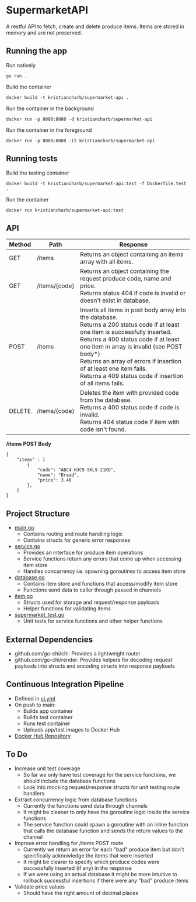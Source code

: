 # SupermarketAPI

A restful API to fetch, create and delete produce items. Items are stored in memory and are not preserved.

## Running the app

Run natively
```
go run .
```
Build the container
```
docker build -t kristiancharb/supermarket-api .
```
Run the container in the background
```
docker run -p 8080:8080 -d kristiancharb/supermarket-api
```
Run the container in the foreground
```
docker run -p 8080:8080 -it kristiancharb/supermarket-api
```

## Running tests
Build the testing container
```
docker build -t kristiancharb/supermarket-api:test -f Dockerfile.test .
```
Run the container
```
docker run kristiancharb/supermarket-api:test
```


## API

| Method | Path          | Response                                                                                                                                                                                                                                                                                                                                              |
|--------|---------------|-------------------------------------------------------------------------------------------------------------------------------------------------------------------------------------------------------------------------------------------------------------------------------------------------------------------------------------------------------|
| GET    | /items        | Returns an object containing an items array with all items.                                                                                                                                                                                                                                                                                           |
| GET    | /items/{code} | Returns an object containing the request produce code, name and price.<br>Returns status 404 if code is invalid or doesn't exist in database.                                                                                                                                                                                                         |
| POST   | /items        | Inserts all items in post body array into the database.<br>Returns a 200 status code if at least one item is successfully inserted.<br>Returns a 400 status code if at least one item in array is invalid (see POST body*)<br>Returns an array of errors if insertion of at least one item fails.<br>Returns a 409 status code if insertion of all items fails. |
| DELETE | /items/{code} | Deletes the item with provided code from the database.<br>Returns a 400 status code if code is invalid. <br>Returns 404 status code if item with code isn't found.                                                                                                                                                                                    |

**/items  POST Body**
```
{
	"items" : [
        {
            "code": "ABC4-HJC9-SKL9-21KD",
            "name": "Bread",
            "price": 3.46
        },
    ]
}
```

## Project Structure

- [main.go](https://github.com/kristiancharb/SupermarketAPI/blob/main/main.go)
    - Contains routing and route handling logic
    - Contains structs for generic error responses
- [service.go](https://github.com/kristiancharb/SupermarketAPI/blob/main/service.go)
    - Provides an interface for produce item operations
    - Service functions return any errors that come up when accessing item store
    - Handles concurrency i.e. spawning goroutines to access item store 
- [database.go](https://github.com/kristiancharb/SupermarketAPI/blob/main/database.go)
    - Contains item store and functions that access/modify item store 
    - Functions send data to caller through passed in channels
- [item.go](https://github.com/kristiancharb/SupermarketAPI/blob/main/item.go)
    - Structs used for storage and request/response payloads
    - Helper functions for validating items
- [supermarket_test.go](https://github.com/kristiancharb/SupermarketAPI/blob/main/supermarket_test.go)
    - Unit tests for service functions and other helper functions 

## External Dependencies
- github.com/go-chi/chi: Provides a lightweight router
- github.com/go-chi/render: Provides helpers for decoding request payloads into structs and encoding structs into response payloads

## Continuous Integration Pipeline
- Defined in [ci.yml](https://github.com/kristiancharb/SupermarketAPI/blob/main/.github/workflows/ci.yml)
- On push to main:
    - Builds app container
    - Builds test container
    - Runs test container
    - Uploads app/test images to Docker Hub
- [Docker Hub Repository](https://hub.docker.com/repository/docker/kristiancharb/supermarket-api)

## To Do
- Increase unit test coverage
    - So far we only have test coverage for the service functions, we should include the database functions
    - Look into mocking request/response structs for unit testing route handlers
- Extract concurrency logic from database functions
    - Currently the functions send data through channels
    - It might be cleaner to only have the goroutine logic inside the service functions
    - The service function could spawn a goroutine with an inline function that calls the database function and sends the return values to the channel
- Improve error handling for /items POST route 
    - Currently we return an error for each "bad" produce item but don't specifically acknowledge the items that were inserted
    - It might be clearer to specify which produce codes were successfully inserted (if any) in the response
    - If we were using an actual database it might be more intuitive to rollback successful insertions if there were any "bad" produce items 
- Validate price values
    - Should have the right amount of decimal places
